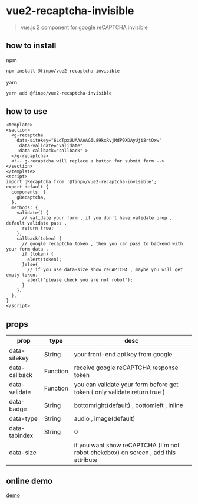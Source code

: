 # vue2-recaptcha-invisible

> vue.js 2 component for google reCAPTCHA invisible

## how to install
npm
```bash
npm install @finpo/vue2-recaptcha-invisible
```
yarn
```bash
yarn add @finpo/vue2-recaptcha-invisible
```

## how to use
```vue
<template>
<section>
  <g-recaptcha 
    data-sitekey="6LdTpxUUAAAAAG6L89kxRvjMdP0XDAyUji8rtQxw" 
    :data-validate="validate"
    :data-callback="callback" >
  </g-recaptcha>
  <!-- g-recaptcha will replace a button for submit form -->
</section>
</template>
<script>
import gRecaptcha from '@finpo/vue2-recaptcha-invisible';
export default {
  components: {
    gRecaptcha,
  },
  methods: {
    validate() {
      // validate your form , if you don't have validate prop , default validate pass .
      return true;
    },
    callback(token) {
      // google recaptcha token , then you can pass to backend with your form data .
      if (token) {
        alert(token);
      }else{
        // if you use data-size show reCAPTCHA , maybe you will get empty token.
        alert('please check you are not robot');
      }
    },
  },
}
</script>
```

## props
prop | type | desc
---- | ---- | ----
data-sitekey | String | your front-end api key from google
data-callback | Function | receive google reCAPTCHA response token 
data-validate | Function | you can validate your form before get token ( only validate return true )
data-badge | String | bottomright(default) , bottomleft , inline
data-type | String | audio , image(default)
data-tabindex | String | 0
data-size |   | if you want show reCAPTCHA (I'm not robot chekcbox) on screen , add this attribute

## online demo
[demo](https://vue2-recaptcha-invisible.surge.sh/)

